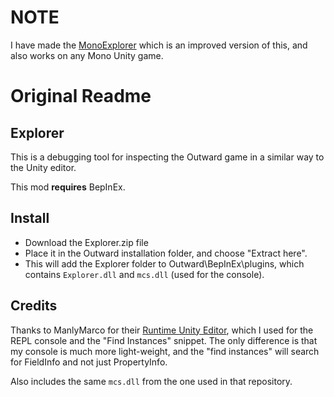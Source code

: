 # NOTE

I have made the [MonoExplorer](https://github.com/sinai-dev/MonoExplorer) which is an improved version of this, and also works on any Mono Unity game.


# Original Readme

## Explorer

This is a debugging tool for inspecting the Outward game in a similar way to the Unity editor.

This mod <b>requires</b> BepInEx.

## Install

* Download the Explorer.zip file
* Place it in the Outward installation folder, and choose "Extract here". 
* This will add the Explorer folder to Outward\BepInEx\plugins\, which contains `Explorer.dll` and `mcs.dll` (used for the console).

## Credits

Thanks to ManlyMarco for their [Runtime Unity Editor](https://github.com/ManlyMarco/RuntimeUnityEditor), which I used for the REPL console and the "Find Instances" snippet. The only difference is that my console is much more light-weight, and the "find instances" will search for FieldInfo and not just PropertyInfo.

Also includes the same `mcs.dll` from the one used in that repository.
